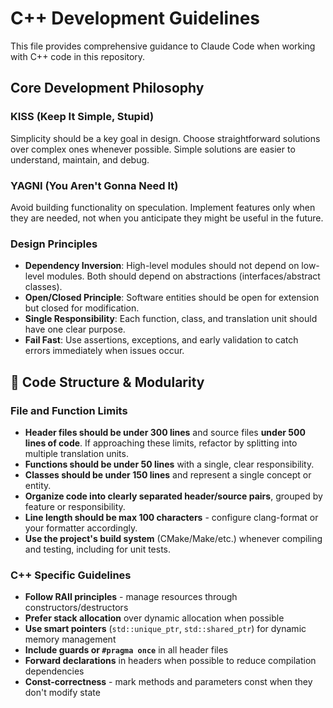 # C++ Development Guidelines

This file provides comprehensive guidance to Claude Code when working with C++ code in this repository.

## Core Development Philosophy

### KISS (Keep It Simple, Stupid)
Simplicity should be a key goal in design. Choose straightforward solutions over complex ones whenever possible. Simple solutions are easier to understand, maintain, and debug.

### YAGNI (You Aren't Gonna Need It)
Avoid building functionality on speculation. Implement features only when they are needed, not when you anticipate they might be useful in the future.

### Design Principles
- **Dependency Inversion**: High-level modules should not depend on low-level modules. Both should depend on abstractions (interfaces/abstract classes).
- **Open/Closed Principle**: Software entities should be open for extension but closed for modification.
- **Single Responsibility**: Each function, class, and translation unit should have one clear purpose.
- **Fail Fast**: Use assertions, exceptions, and early validation to catch errors immediately when issues occur.

## 🧱 Code Structure & Modularity

### File and Function Limits
- **Header files should be under 300 lines** and source files **under 500 lines of code**. If approaching these limits, refactor by splitting into multiple translation units.
- **Functions should be under 50 lines** with a single, clear responsibility.
- **Classes should be under 150 lines** and represent a single concept or entity.
- **Organize code into clearly separated header/source pairs**, grouped by feature or responsibility.
- **Line length should be max 100 characters** - configure clang-format or your formatter accordingly.
- **Use the project's build system** (CMake/Make/etc.) whenever compiling and testing, including for unit tests.

### C++ Specific Guidelines
- **Follow RAII principles** - manage resources through constructors/destructors
- **Prefer stack allocation** over dynamic allocation when possible
- **Use smart pointers** (`std::unique_ptr`, `std::shared_ptr`) for dynamic memory management
- **Include guards or `#pragma once`** in all header files
- **Forward declarations** in headers when possible to reduce compilation dependencies
- **Const-correctness** - mark methods and parameters const when they don't modify state